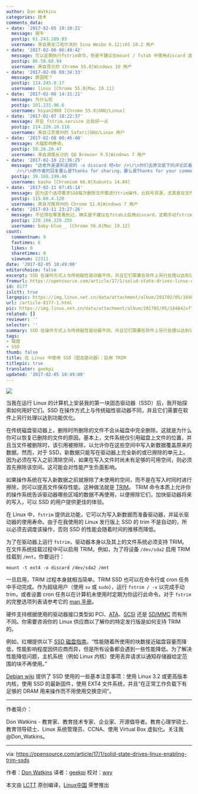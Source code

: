 ```yaml
---
author: Don Watkins
categories: 技术
comments_data:
- date: '2017-02-05 19:10:21'
  message: 很牛
  postip: 61.243.209.93
  username: 来自黑龙江哈尔滨的 Sina Weibo 6.12|iOS 10.2 用户
- date: '2017-02-06 06:49:42'
  message: 可以定期执行fstrim命令，但是不建议在mount / fstab 中使用discard 选项
  postip: 86.50.68.94
  username: 来自芬兰的 Chrome 55.0|Windows 10 用户
- date: '2017-02-06 08:34:33'
  message: 原因呢？
  postip: 114.245.0.17
  username: linux [Chrome 55.0|Mac 10.11]
- date: '2017-02-06 14:31:21'
  message: 为什么呢
  postip: 101.231.96.6
  username: hsyan2008 [Chrome 55.0|GNU/Linux]
- date: '2017-02-07 18:22:37'
  message: 开启 fstrim.service 比较好一点
  postip: 114.226.10.116
  username: 来自江苏常州的 Safari|GNU/Linux 用户
- date: '2017-02-08 00:46:40'
  message: 大幅影响寿命。
  postip: 58.20.20.47
  username: 来自湖南长沙的 QQ Browser 9.5|Windows 7 用户
- date: '2017-02-10 22:36:25'
  message: "这老外是道听途说的 -o discard 吧<br />\r\n你们去原文底下的评论区看看大伙的回复就明白了……<br />\r\n<br
    />\r\n原作者的回复要么是Thanks for sharing，要么是Thanks for your comments。<br />\r\n一点主见也没有，根本不懂……"
  postip: 39.168.199.46
  username: kashu [Chromium 66.0|Xubuntu 14.04]
- date: '2017-02-11 07:45:14'
  message: 因为这个选项要求SSD每次删除文件都进行trim操作，比较号资源，尤其是在文件操作很频繁的时候。所以可以考虑用cron来定期trim
  postip: 115.60.4.120
  username: 来自河南郑州的 Chrome 51.0|Windows 7 用户
- date: '2017-03-11 23:27:26'
  message: 不记得在哪里看到过，确实是不建议在fstab上启用discard，定期手动fstrim比较靠谱
  postip: 220.166.229.255
  username: baby-blue__ [Chrome 56.0|Mac 10.12]
count:
  commentnum: 9
  favtimes: 6
  likes: 0
  sharetimes: 0
  viewnum: 22311
date: '2017-02-05 18:49:00'
editorchoice: false
excerpt: SSD 在操作方式上与传统磁性驱动器不同，并且它们需要在软件上另行处理以达到功能优化。
fromurl: https://opensource.com/article/17/1/solid-state-drives-linux-enabling-trim-ssds
id: 8177
islctt: true
largepic: https://img.linux.net.cn/data/attachment/album/201702/05/184842xf7yyd74l774yb77.jpg
url: /article-8177-1.html
pic: https://img.linux.net.cn/data/attachment/album/201702/05/184842xf7yyd74l774yb77.jpg.thumb.jpg
related: []
reviewer: ''
selector: ''
summary: SSD 在操作方式上与传统磁性驱动器不同，并且它们需要在软件上另行处理以达到功能优化。
tags:
- 磁盘
- SSD
thumb: false
title: 在 Linux 中使用 SSD（固态驱动器）：启用 TRIM
titlepic: true
translator: geekpi
updated: '2017-02-05 18:49:00'
---
```


![](/data/attachment/album/201702/05/184842xf7yyd74l774yb77.jpg)


当我在运行 Linux 的计算机上安装我的第一块固态驱动器（SSD）后，我开始探索如何用好它们。SSD 在操作方式上与传统磁性驱动器不同，并且它们需要在软件上另行处理以达到功能优化。


在传统磁盘驱动器上，删除时所删除的文件不会从磁盘中完全删除。这就是为什么你可以恢复已删除的文件的原因。基本上，文件系统仅引用磁盘上文件的位置，并且当文件被删除时，该引用被擦除，以允许你在这些空间中写入新数据覆盖原来的数据。然而，对于 SSD，新数据只能写在驱动器上完全新的或已擦除的单元上。因为必须在写入之前清除空间，如果在写入文件时尚未有足够的可用空间，则必须首先擦除该空间。这可能会对性能产生负面影响。


如果操作系统在写入新数据之前就擦除了未使用的空间，而不是在写入时同时进行擦除，则可以提高文件保存性能。这种做法就是 [TRIM](https://en.wikipedia.org/wiki/Trim_(computing))。 TRIM 命令本质上允许你的操作系统告诉驱动器哪些区域的数据不再使用，以便擦除它们，加快驱动器将来的写入，可以 SSD 的用户提供更佳的体验。


在 Linux 中，`fstrim` 提供此功能，它可以为写入新数据而准备驱动器，并延长驱动器的使用寿命。由于在我使用的 Linux 发行版上 SSD 的 trim 不是自动的，所以必须去调度该操作，否则 SSD 的性能会随着时间的推移而降低。


为了在驱动器上运行 `fstrim`，驱动器本身以及其上的文件系统必须支持 TRIM。在文件系统挂载过程中可以启用 TRIM。例如，为了将设备 `/dev/sda2` 启用 TRIM 挂载到 `/mnt`，你要运行：



```
mount -t ext4 -o discard /dev/sda2 /mnt

```

一旦启用，TRIM 过程本身就相当简单。TRIM SSD 也可以在命令行或 cron 任务中手动完成。作为超级用户（使用 `su` 或 `sudo`），运行 `fstrim / -v` 以完成手动 trim，或者设置 cron 任务以在计算机未使用时定期为你运行此命令。对于 `fstrim` 的完整选项列表请参考它的 [man 手册](http://man7.org/linux/man-pages/man8/fstrim.8.html)。


硬件支持根据使用的驱动器接口类型如 PCI、[ATA](https://en.wikipedia.org/wiki/Trim_(computing)#ATA)、[SCSI](https://en.wikipedia.org/wiki/Trim_(computing)#SCSI) 还是 [SD/MMC](https://en.wikipedia.org/wiki/Trim_(computing)#SD.2FMMC) 而有所不同。你需要咨询你的 Linux 供应商以了解你的特定发行版是如何支持 TRIM 的。


例如，红帽提供以下 [SSD 磁盘指南](https://access.redhat.com/documentation/en-US/Red_Hat_Enterprise_Linux/6/html/Storage_Administration_Guide/ch-ssd.html)。“性能随着所使用的块数接近磁盘容量而降低，性能影响程度因供应商而异，但是所有设备都会遇到一些性能降低。为了解决性能降低问题，主机系统（例如 Linux 内核）使用丢弃请求以通知存储器给定范围的块不再使用。”


[Debian wiki](https://wiki.debian.org/SSDOptimization) 提供了 SSD 使用的一些基本注意事项：使用 Linux 3.2 或更高版本内核，使用 SSD 的最新固件，使用 EXT4 文件系统，并且“在正常工作负载下有足够的 DRAM 用来操作而不用使用交换空间“。




---


作者简介：


Don Watkins - 教育家、教育技术专家、企业家、开源倡导者。教育心理学硕士、教育领导硕士、Linux 系统管理员、CCNA、使用 Virtual Box 虚拟化。关注我 @Don\_Watkins。




---


via: <https://opensource.com/article/17/1/solid-state-drives-linux-enabling-trim-ssds>


作者：[Don Watkins](https://opensource.com/users/don-watkins) 译者：[geekpi](https://github.com/geekpi) 校对：[wxy](https://github.com/%E6%A0%A1%E5%AF%B9%E8%80%85ID)


本文由 [LCTT](https://github.com/LCTT/TranslateProject) 原创编译，[Linux中国](https://linux.cn/) 荣誉推出